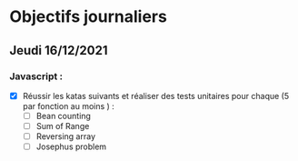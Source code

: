# Objectifs journaliers

## Jeudi 16/12/2021


### Javascript :

* [X] Réussir les katas suivants et réaliser des tests unitaires pour chaque (5  par fonction au moins ) :
    * [ ] Bean counting
    * [ ] Sum of Range
    * [ ] Reversing array
    * [ ] Josephus problem
